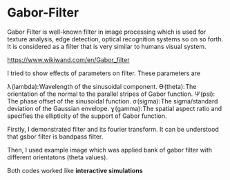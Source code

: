 # Gabor-Filter

Gabor Filter is well-known filter in image processing which is used for texture analysis, edge detection, optical recognition systems so on so forth. It is considered as a filter that  is very similar to humans visual system.

https://www.wikiwand.com/en/Gabor_filter


I tried to show effects of parameters on filter. These parameters are

λ (lambda): Wavelength of the sinusoidal component.
Ө (theta): The orientation of the normal to the parallel stripes of Gabor function.
Ψ (psi): The phase offset of the sinusoidal function.
σ (sigma): The sigma/standard deviation of the Gaussian envelope.
ɣ (gamma): The spatial aspect ratio and specifies the ellipticity of the support of Gabor function.

Firstly, I demonstrated filter and its fourier transform. It can be understood that gsbor filter is bandpass filter.

Then, I used example image which was applied bank of gabor filter with different orientatons (theta values).

Both codes worked like **interactive simulations**
